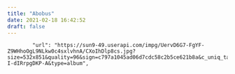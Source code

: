 ```yaml
---
title: "Abobus"
date: 2021-02-18 16:42:52
draft: false
---
```


            "url": "https://sun9-49.userapi.com/impg/UervD6G7-FgYF-Z9WHhoOgL9NLkw0c4sxlvhnA/CXoIhDlp8cs.jpg?size=532x851&quality=96&sign=c797a1045ad06d7cdc58c2b5ce621b8a&c_uniq_tag=SY4dm59vgJ6AFUuX_XG6qH9ymnZUH-I-dIRrpgDKP-A&type=album",
